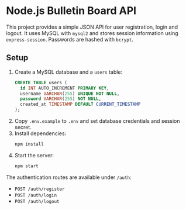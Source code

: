 # Node.js Bulletin Board API

This project provides a simple JSON API for user registration, login and logout.
It uses MySQL with `mysql2` and stores session information using `express-session`.
Passwords are hashed with `bcrypt`.

## Setup

1. Create a MySQL database and a `users` table:
   ```sql
   CREATE TABLE users (
     id INT AUTO_INCREMENT PRIMARY KEY,
     username VARCHAR(255) UNIQUE NOT NULL,
     password VARCHAR(255) NOT NULL,
     created_at TIMESTAMP DEFAULT CURRENT_TIMESTAMP
   );
   ```
2. Copy `.env.example` to `.env` and set database credentials and session secret.
3. Install dependencies:
   ```bash
   npm install
   ```
4. Start the server:
   ```bash
   npm start
   ```

The authentication routes are available under `/auth`:
- `POST /auth/register`
- `POST /auth/login`
- `POST /auth/logout`
